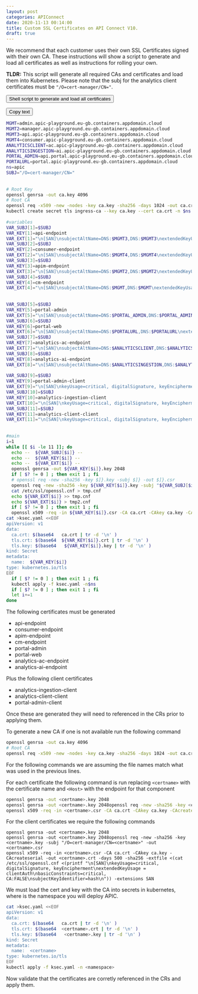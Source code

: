 ```yaml
---
layout: post
categories: APIConnect
date: 2020-11-13 00:14:00
title: Custom SSL Certificates on API Connect V10.
draft: true
---
```


We recommend that each customer uses their own SSL Certificates signed with their own CA. These instructions will show a script to generate and load all certificates as well as instructions for rolling your own.

<!--more-->


**TLDR:** This script will generate all required CAs and certificates and load them into Kubernetes. Please note that the subj for the analytics client certificates must be `"/O=cert-manager/CN="`.


<button class="collapsible" id="fulloutput">Shell script to generate and load all certificates</button>



<button onclick="copy(content)">Copy text</button>
<div id="content">

```bash
MGMT=admin.apic-playground.eu-gb.containers.appdomain.cloud
MGMT2=manager.apic-playground.eu-gb.containers.appdomain.cloud
MGMT3=api.apic-playground.eu-gb.containers.appdomain.cloud
MGMT4=consumer.apic-playground.eu-gb.containers.appdomain.cloud
ANALYTICSCLIENT=ac.apic-playground.eu-gb.containers.appdomain.cloud
ANALYTICSINGESTION=ai.apic-playground.eu-gb.containers.appdomain.cloud
PORTAL_ADMIN=api.portal.apic-playground.eu-gb.containers.appdomain.cloud
PORTALURL=portal.apic-playground.eu-gb.containers.appdomain.cloud
ns=apic
SUBJ="/O=cert-manager/CN="
​
​
# Root Key
openssl genrsa -out ca.key 4096
# Root CA
openssl req -x509 -new -nodes -key ca.key -sha256 -days 1024 -out ca.crt -subj ${SUBJ}dsgdfgdf
kubectl create secret tls ingress-ca --key ca.key --cert ca.crt -n $ns
​
#variables
VAR_SUBJ[1]=$SUBJ
VAR_KEY[1]=api-endpoint
VAR_EXT[1]="\n[SAN]\nsubjectAltName=DNS:$MGMT3,DNS:$MGMT3\nextendedKeyUsage=serverAuth"
VAR_SUBJ[2]=$SUBJ
VAR_KEY[2]=consumer-endpoint
VAR_EXT[2]="\n[SAN]\nsubjectAltName=DNS:$MGMT4,DNS:$MGMT4\nextendedKeyUsage=serverAuth"
VAR_SUBJ[3]=$SUBJ
VAR_KEY[3]=apim-endpoint
VAR_EXT[3]="\n[SAN]\nsubjectAltName=DNS:$MGMT2,DNS:$MGMT2\nextendedKeyUsage=serverAuth"
VAR_SUBJ[4]=$SUBJ
VAR_KEY[4]=cm-endpoint
VAR_EXT[4]="\n[SAN]\nsubjectAltName=DNS:$MGMT,DNS:$MGMT\nextendedKeyUsage=serverAuth"
​
​
VAR_SUBJ[5]=$SUBJ
VAR_KEY[5]=portal-admin
VAR_EXT[5]="\n[SAN]\nsubjectAltName=DNS:$PORTAL_ADMIN,DNS:$PORTAL_ADMIN\nextendedKeyUsage=serverAuth"
VAR_SUBJ[6]=$SUBJ
VAR_KEY[6]=portal-web
VAR_EXT[6]="\n[SAN]\nsubjectAltName=DNS:$PORTALURL,DNS:$PORTALURL\nextendedKeyUsage=serverAuth"
VAR_SUBJ[7]=$SUBJ
VAR_KEY[7]=analytics-ac-endpoint
VAR_EXT[7]="\n[SAN]\nsubjectAltName=DNS:$ANALYTICSCLIENT,DNS:$ANALYTICSCLIENT\nextendedKeyUsage=serverAuth"
VAR_SUBJ[8]=$SUBJ
VAR_KEY[8]=analytics-ai-endpoint
VAR_EXT[8]="\n[SAN]\nsubjectAltName=DNS:$ANALYTICSINGESTION,DNS:$ANALYTICSINGESTION\nextendedKeyUsage=serverAuth"
​​
VAR_SUBJ[9]=$SUBJ
VAR_KEY[9]=portal-admin-client
VAR_EXT[9]="\n[SAN]\nkeyUsage=critical, digitalSignature, keyEncipherment\nextendedKeyUsage = clientAuth\nbasicConstraints=critical, CA:FALSE\nsubjectKeyIdentifier=hash\n"
VAR_SUBJ[10]=$SUBJ
VAR_KEY[10]=analytics-ingestion-client
VAR_EXT[10]="\n[SAN]\nkeyUsage=critical, digitalSignature, keyEncipherment\nextendedKeyUsage = clientAuth\nbasicConstraints=critical, CA:FALSE\nsubjectKeyIdentifier=hash\n"
VAR_SUBJ[11]=$SUBJ
VAR_KEY[11]=analytics-client-client
VAR_EXT[11]="\n[SAN]\nkeyUsage=critical, digitalSignature, keyEncipherment\nextendedKeyUsage = clientAuth\nbasicConstraints=critical, CA:FALSE\nsubjectKeyIdentifier=hash\n"
​
​
#main
i=1
while [[ $i -le 11 ]]; do
  echo --  ${VAR_SUBJ[$i]} --
  echo --  ${VAR_KEY[$i]} --
  echo --  ${VAR_EXT[$i]} --
  openssl genrsa -out ${VAR_KEY[$i]}.key 2048
  if [ $? != 0 ] ; then exit 1 ; fi
  # openssl req -new -sha256 -key $]}.key -subj $]} -out $]}.csr
  openssl req -new -sha256 -key ${VAR_KEY[$i]}.key -subj "${VAR_SUBJ[$i]}${VAR_KEY[$i]}" -out ${VAR_KEY[$i]}.csr
  cat /etc/ssl/openssl.cnf > tmp.cnf
  echo ${VAR_EXT[$i]} >> tmp.cnf
  echo ${VAR_EXT[$i]} > tmp2.cnf
  if [ $? != 0 ] ; then exit 1 ; fi
  openssl x509 -req -in ${VAR_KEY[$i]}.csr -CA ca.crt -CAkey ca.key -CAcreateserial -out ${VAR_KEY[$i]}.crt -days 500 -sha256 -extfile <(cat /etc/ssl/openssl.cnf <(printf "${VAR_EXT[$i]}")) -extensions SAN
cat >ksec.yaml <<EOF
apiVersion: v1
data:
  ca.crt: $(base64   ca.crt | tr -d '\n' )
  tls.crt: $(base64  ${VAR_KEY[$i]}.crt | tr -d '\n' )
  tls.key: $(base64   ${VAR_KEY[$i]}.key | tr -d '\n' )
kind: Secret
metadata:
  name:  ${VAR_KEY[$i]}
type: kubernetes.io/tls
EOF
  if [ $? != 0 ] ; then exit 1 ; fi
  kubectl apply -f ksec.yaml -n$ns
  if [ $? != 0 ] ; then exit 1 ; fi
  let i+=1
done
```

<div>
</div>

The following certificates must be generated
* api-endpoint
* consumer-endpoint
* apim-endpoint
* cm-endpoint
* portal-admin
* portal-web
* analytics-ac-endpoint
* analytics-ai-endpoint

Plus the following client certificates
* analytics-ingestion-client
* analytics-client-client
* portal-admin-client

Once these are generated they will need to referenced in the CRs prior to applying them.   

To generate a new CA if one is not available run the following command

```bash
openssl genrsa -out ca.key 4096
# Root CA
openssl req -x509 -new -nodes -key ca.key -sha256 -days 1024 -out ca.crt -subj cn=apic-ca
```

For the following commands we are assuming the file names match what was used in the previous lines.

For each certificate the following command is run replacing `<certname>` with the certificate name and `<Host>` with the endpoint for that component

```bash
openssl genrsa -out <certname>.key 2048
openssl genrsa -out <certname>.key 2048openssl req -new -sha256 -key <certname>.key -subj "/O=cert-manager/CN=<certname>" -out <certname>.csr
openssl x509 -req -in <certname>.csr -CA ca.crt -CAkey ca.key -CAcreateserial -out <certname>.crt -days 500 -sha256 -extfile <(cat /etc/ssl/openssl.cnf <(printf "\n[SAN]\nsubjectAltName=DNS:<HOST>,DNS:<HOST>\nextendedKeyUsage=serverAuth")) -extensions SAN
```

For the client certificates we require the following commands

```base
openssl genrsa -out <certname>.key 2048
openssl genrsa -out <certname>.key 2048openssl req -new -sha256 -key <certname>.key -subj "/O=cert-manager/CN=<certname>" -out <certname>.csr
openssl x509 -req -in <certname>.csr -CA ca.crt -CAkey ca.key -CAcreateserial -out <certname>.crt -days 500 -sha256 -extfile <(cat /etc/ssl/openssl.cnf <(printf "\n[SAN]\nkeyUsage=critical, digitalSignature, keyEncipherment\nextendedKeyUsage = clientAuth\nbasicConstraints=critical, CA:FALSE\nsubjectKeyIdentifier=hash\n")) -extensions SAN
```


We must load the cert and key with the CA into secrets in kubernetes, where <namespace> is the namespace you will deploy APIC.

```bash
cat >ksec.yaml <<EOF
apiVersion: v1
data:
  ca.crt: $(base64   ca.crt | tr -d '\n' )
  tls.crt: $(base64  <certname>.crt | tr -d '\n' )
  tls.key: $(base64   <certname>.key | tr -d '\n' )
kind: Secret
metadata:
  name:  <certname>
type: kubernetes.io/tls
EOF
kubectl apply -f ksec.yaml -n <namespace>
```


Now validate that the certificates are corretly referenced in the CRs and apply them.
